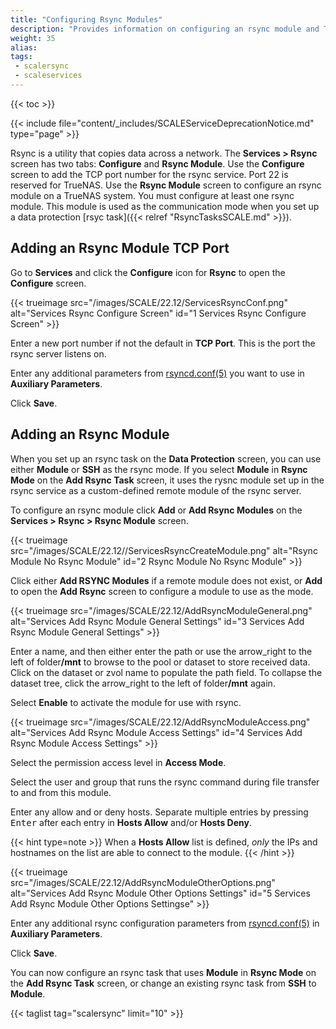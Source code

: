 ```yaml
---
title: "Configuring Rsync Modules"
description: "Provides information on configuring an rsync module and TCP port to use as an alternative to SSH when communicating with TrueNAS as a remote rsync server."
weight: 35
alias: 
tags:
 - scalersync
 - scaleservices
---
```


{{< toc >}}

{{< include file="content/_includes/SCALEServiceDeprecationNotice.md" type="page" >}}

Rsync is a utility that copies data across a network. The **Services > Rsync** screen has two tabs: **Configure** and **Rsync Module**. 
Use the **Configure** screen to add the TCP port number for the rsync service. Port 22 is reserved for TrueNAS. 
Use the **Rsync Module** screen to configure an rsync module on a TrueNAS system. You must configure at least one rsync module. This module is used as the communication mode when you set up a data protection [rsyc task]({{< relref "RsyncTasksSCALE.md" >}}). 

## Adding an Rsync Module TCP Port

Go to **Services** and click the **Configure** icon for **Rsync** to open the **Configure** screen.  

{{< trueimage src="/images/SCALE/22.12/ServicesRsyncConf.png" alt="Services Rsync Configure Screen" id="1 Services Rsync Configure Screen" >}}

Enter a new port number if not the default in **TCP Port**. This is the port the rsync server listens on.

Enter any additional parameters from [rsyncd.conf(5)](https://www.samba.org/ftp/rsync/rsyncd.conf.html) you want to use in **Auxiliary Parameters**. 

Click **Save**.

## Adding an Rsync Module 
When you set up an rsync task on the **Data Protection** screen, you can use either **Module** or **SSH** as the rsync mode. If you select **Module** in **Rsync Mode** on the **Add Rsync Task** screen, it uses the rysnc module set up in the rsync service as a custom-defined remote module of the rsync server. 

To configure an rsync module click **Add** or **Add Rsync Modules** on the **Services > Rsync > Rsync Module** screen. 

{{< trueimage src="/images/SCALE/22.12//ServicesRsyncCreateModule.png" alt="Rsync Module No Rsync Module" id="2 Rsync Module No Rsync Module" >}}

Click either **Add RSYNC Modules** if a remote module does not exist, or **Add** to open the **Add Rsync** screen to configure a module to use as the mode. 

{{< trueimage src="/images/SCALE/22.12/AddRsyncModuleGeneral.png" alt="Services Add Rsync Module General Settings" id="3 Services Add Rsync Module General Settings" >}}

Enter a name, and then either enter the path or use the <span class="material-icons">arrow_right</span> to the left of <span class="material-icons">folder</span>**/mnt** to browse to the pool or dataset to store received data. 
Click on the dataset or zvol name to populate the path field. 
To collapse the dataset tree, click the <span class="material-icons">arrow_right</span> to the left of <span class="material-icons">folder</span>**/mnt** again.

Select **Enable** to activate the module for use with rsync.

{{< trueimage src="/images/SCALE/22.12/AddRsyncModuleAccess.png" alt="Services Add Rsync Module Access Settings" id="4 Services Add Rsync Module Access Settings" >}}

Select the permission access level in **Access Mode**.

Select the user and group that runs the rsync command during file transfer to and from this module.

Enter any allow and or deny hosts. Separate multiple entries by pressing <kbd>Enter</kbd> after each entry in **Hosts Allow** and/or **Hosts Deny**.

{{< hint type=note >}}
When a **Hosts Allow** list is defined, *only* the IPs and hostnames on the list are able to connect to the module.
{{< /hint >}}

{{< trueimage src="/images/SCALE/22.12/AddRsyncModuleOtherOptions.png" alt="Services Add Rsync Module Other Options Settings" id="5 Services Add Rsync Module Other Options Settingse" >}}

Enter any additional rsync configuration parameters from [rsyncd.conf(5)](https://www.samba.org/ftp/rsync/rsyncd.conf.html) in **Auxiliary Parameters**.

Click **Save**.

You can now configure an rsync task that uses **Module** in **Rsync Mode** on the **Add Rsync Task** screen, or change an existing rsync task from **SSH** to **Module**.

{{< taglist tag="scalersync" limit="10" >}}